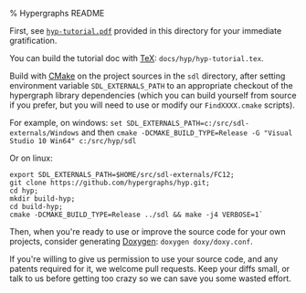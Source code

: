 % Hypergraphs README

First, see
[`hyp-tutorial.pdf`](https://github.com/hypergraphs/hyp/raw/master/hyp-tutorial.pdf)
provided in this directory for your immediate gratification.

You can build the tutorial doc with
[TeX](https://www.tug.org/texlive/): `docs/hyp/hyp-tutorial.tex`.

Build with [CMake](http://www.cmake.org/download/) on the project
sources in the `sdl` directory, after setting environment variable
`SDL_EXTERNALS_PATH` to an appropriate checkout of the hypergraph
library dependencies (which you can build yourself from source if you
prefer, but you will need to use or modify our `FindXXXX.cmake`
scripts).

For example, on windows: `set SDL_EXTERNALS_PATH=c:/src/sdl-externals/Windows` and then `cmake -DCMAKE_BUILD_TYPE=Release -G "Visual Studio 10 Win64" c:/src/hyp/sdl`

Or on linux:
```
export SDL_EXTERNALS_PATH=$HOME/src/sdl-externals/FC12;
git clone https://github.com/hypergraphs/hyp.git;
cd hyp;
mkdir build-hyp;
cd build-hyp;
cmake -DCMAKE_BUILD_TYPE=Release ../sdl && make -j4 VERBOSE=1`
```

Then, when you're ready to use or improve the source code for your own
projects, consider generating [Doxygen](http://www.doxygen.org/):
`doxygen doxy/doxy.conf`.

If you're willing to give us permission to use your source code, and
any patents required for it, we welcome pull requests. Keep your diffs
small, or talk to us before getting too crazy so we can save you some
wasted effort.
